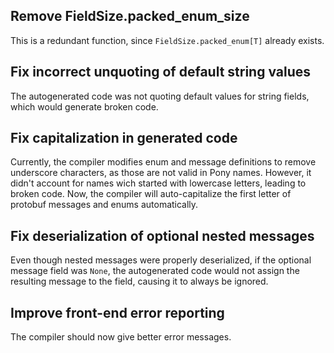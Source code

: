 ## Remove FieldSize.packed_enum_size

This is a redundant function, since `FieldSize.packed_enum[T]` already exists.

## Fix incorrect unquoting of default string values

The autogenerated code was not quoting default values for string fields, which would generate broken code.

## Fix capitalization in generated code

Currently, the compiler modifies enum and message definitions to remove underscore characters, as those are not valid in Pony names. However, it didn't account for names wich started with lowercase letters, leading to broken code. Now, the compiler will auto-capitalize the first letter of protobuf messages and enums automatically.

## Fix deserialization of optional nested messages

Even though nested messages were properly deserialized, if the optional message field was `None`, the autogenerated code would not assign the resulting message to the field, causing it to always be ignored.

## Improve front-end error reporting

The compiler should now give better error messages.

